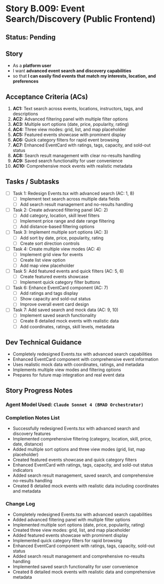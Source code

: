 # Story B.009: Event Search/Discovery (Public Frontend)

## Status: Pending

## Story

- As a **platform user**
- I want **advanced event search and discovery capabilities**
- so that **I can easily find events that match my interests, location, and preferences**

## Acceptance Criteria (ACs)

1. **AC1:** Text search across events, locations, instructors, tags, and descriptions
2. **AC2:** Advanced filtering panel with multiple filter options
3. **AC3:** Multiple sort options (date, price, popularity, rating)
4. **AC4:** Three view modes: grid, list, and map placeholder
5. **AC5:** Featured events showcase with prominent display
6. **AC6:** Quick category filters for rapid event browsing
7. **AC7:** Enhanced EventCard with ratings, tags, capacity, and sold-out status
8. **AC8:** Search result management with clear no-results handling
9. **AC9:** Saved search functionality for user convenience
10. **AC10:** Comprehensive mock events with realistic metadata

## Tasks / Subtasks

- [ ] Task 1: Redesign Events.tsx with advanced search (AC: 1, 8)
  - [ ] Implement text search across multiple data fields
  - [ ] Add search result management and no-results handling
- [ ] Task 2: Create advanced filtering panel (AC: 2)
  - [ ] Add category, location, skill level filters
  - [ ] Implement price range and date range filtering
  - [ ] Add distance-based filtering options
- [ ] Task 3: Implement multiple sort options (AC: 3)
  - [ ] Add sort by date, price, popularity, rating
  - [ ] Create sort direction controls
- [ ] Task 4: Create multiple view modes (AC: 4)
  - [ ] Implement grid view for events
  - [ ] Create list view option
  - [ ] Add map view placeholder
- [ ] Task 5: Add featured events and quick filters (AC: 5, 6)
  - [ ] Create featured events showcase
  - [ ] Implement quick category filter buttons
- [ ] Task 6: Enhance EventCard component (AC: 7)
  - [ ] Add ratings and tags display
  - [ ] Show capacity and sold-out status
  - [ ] Improve overall event card design
- [ ] Task 7: Add saved search and mock data (AC: 9, 10)
  - [ ] Implement saved search functionality
  - [ ] Create 8 detailed mock events with realistic data
  - [ ] Add coordinates, ratings, skill levels, metadata

## Dev Technical Guidance

- Completely redesigned Events.tsx with advanced search capabilities
- Enhanced EventCard component with comprehensive event information
- Uses realistic mock data with coordinates, ratings, and metadata
- Implements multiple view modes and filtering options
- Prepares for future map integration and real event data

## Story Progress Notes

### Agent Model Used: `Claude Sonnet 4 (BMAD Orchestrator)`

### Completion Notes List

- Successfully redesigned Events.tsx with advanced search and discovery features
- Implemented comprehensive filtering (category, location, skill, price, date, distance)
- Added multiple sort options and three view modes (grid, list, map placeholder)
- Created featured events showcase and quick category filters
- Enhanced EventCard with ratings, tags, capacity, and sold-out status indicators
- Added search result management, saved search, and comprehensive no-results handling
- Created 8 detailed mock events with realistic data including coordinates and metadata

### Change Log

- Completely redesigned Events.tsx with advanced search capabilities
- Added advanced filtering panel with multiple filter options
- Implemented multiple sort options (date, price, popularity, rating)
- Created three view modes: grid, list, and map placeholder
- Added featured events showcase with prominent display
- Implemented quick category filters for rapid browsing
- Enhanced EventCard component with ratings, tags, capacity, sold-out status
- Added search result management and comprehensive no-results handling
- Implemented saved search functionality for user convenience
- Created 8 detailed mock events with realistic data and comprehensive metadata 
